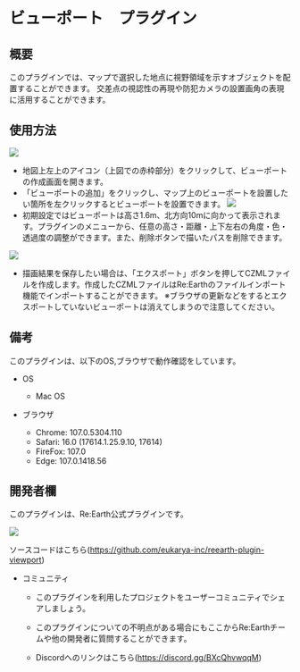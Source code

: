 # ビューポート　プラグイン

## 概要
このプラグインでは、マップで選択した地点に視野領域を示すオブジェクトを配置することができます。
交差点の視認性の再現や防犯カメラの設置画角の表現に活用することができます。



## 使用方法

![](https://eukarya-inc.github.io/reearth-plugin-viewport/src/viewport1.png)
- 地図上左上のアイコン（上図での赤枠部分）をクリックして、ビューポートの作成画面を開きます。
- 「ビューポートの追加」をクリックし、マップ上のビューポートを設置したい箇所を左クリックするとビューポートを設置できます。
![](https://eukarya-inc.github.io/reearth-plugin-viewport/src/viewport2.png)
- 初期設定ではビューポートは高さ1.6m、北方向10mに向かって表示されます。プラグインのメニューから、任意の高さ・距離・上下左右の角度・色・透過度の調整ができます。また、削除ボタンで描いたパスを削除できます。
  
![](https://eukarya-inc.github.io/reearth-plugin-viewport/src/viewport3.png)
- 描画結果を保存したい場合は、「エクスポート」ボタンを押してCZMLファイルを作成します。作成したCZMLファイルはRe:Earthのファイルインポート機能でインポートすることができます。
※ブラウザの更新などをするとエクスポートしていないビューポートは消えてしまうので注意してください。

## 備考

このプラグインは、以下のOS,ブラウザで動作確認をしています。

- OS
  - Mac OS

- ブラウザ
  - Chrome: 107.0.5304.110
  - Safari: 16.0 (17614.1.25.9.10, 17614)
  - FireFox: 107.0
  - Edge: 107.0.1418.56

## 開発者欄

このプラグインは、Re:Earth公式プラグインです。

 ![](https://eukarya-inc.github.io/reearth-plugin-shinsuiNavi/src/logo-3.png)

ソースコードはこちら(https://github.com/eukarya-inc/reearth-plugin-viewport)

- コミュニティ

  - このプラグインを利用したプロジェクトをユーザーコミュニティでシェアしましょう。

  - このプラグインについての不明点がある場合にもここからRe:Earthチームや他の開発者に質問することができます。

  - Discordへのリンクはこちら(https://discord.gg/BXcQhvwqqM)
